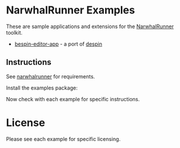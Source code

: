 
NarwhalRunner Examples
======================

These are sample applications and extensions for the [NarwhalRunner](http://github.com/cadorn/narwhalrunner) toolkit.

  * [bespin-editor-app](http://github.com/cadorn/narwhalrunner-examples/tree/master/packages/bespin-editor-app/) - a port of [despin](http://github.com/past/despin)

Instructions
------------

See [narwhalrunner](http://github.com/cadorn/narwhalrunner) for requirements.

Install the examples package:




Now check with each example for specific instructions.

License
=======

Please see each example for specific licensing.

